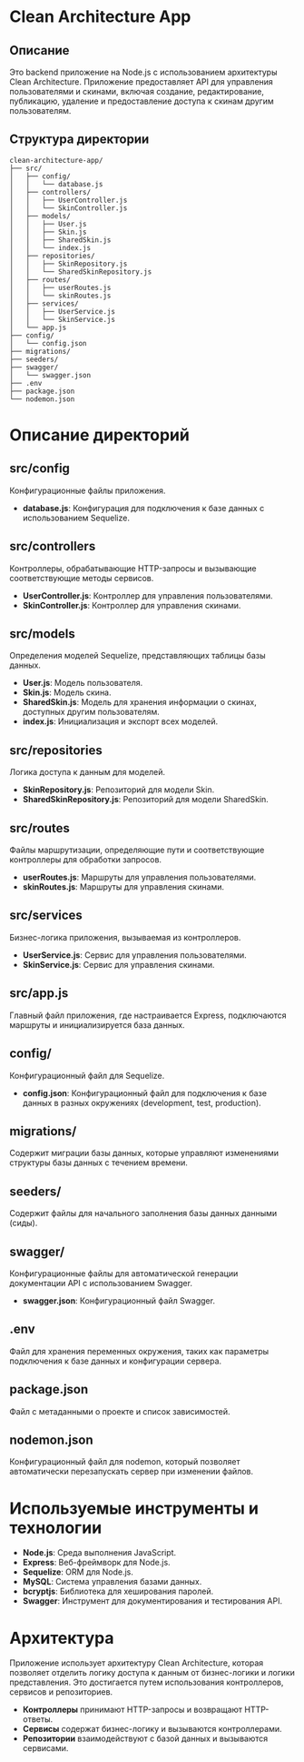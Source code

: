 # Clean Architecture App

## Описание
Это backend приложение на Node.js с использованием архитектуры Clean Architecture. Приложение предоставляет API для управления пользователями и скинами, включая создание, редактирование, публикацию, удаление и предоставление доступа к скинам другим пользователям.

## Структура директории
```plaintext
clean-architecture-app/
├── src/
│   ├── config/
│   │   └── database.js
│   ├── controllers/
│   │   ├── UserController.js
│   │   └── SkinController.js
│   ├── models/
│   │   ├── User.js
│   │   ├── Skin.js
│   │   ├── SharedSkin.js
│   │   └── index.js
│   ├── repositories/
│   │   ├── SkinRepository.js
│   │   └── SharedSkinRepository.js
│   ├── routes/
│   │   ├── userRoutes.js
│   │   └── skinRoutes.js
│   ├── services/
│   │   ├── UserService.js
│   │   └── SkinService.js
│   └── app.js
├── config/
│   └── config.json
├── migrations/
├── seeders/
├── swagger/
│   └── swagger.json
├── .env
├── package.json
└── nodemon.json
```

# Описание директорий

## src/config
Конфигурационные файлы приложения.

- **database.js**: Конфигурация для подключения к базе данных с использованием Sequelize.

## src/controllers
Контроллеры, обрабатывающие HTTP-запросы и вызывающие соответствующие методы сервисов.

- **UserController.js**: Контроллер для управления пользователями.
- **SkinController.js**: Контроллер для управления скинами.

## src/models
Определения моделей Sequelize, представляющих таблицы базы данных.

- **User.js**: Модель пользователя.
- **Skin.js**: Модель скина.
- **SharedSkin.js**: Модель для хранения информации о скинах, доступных другим пользователям.
- **index.js**: Инициализация и экспорт всех моделей.

## src/repositories
Логика доступа к данным для моделей.

- **SkinRepository.js**: Репозиторий для модели Skin.
- **SharedSkinRepository.js**: Репозиторий для модели SharedSkin.

## src/routes
Файлы маршрутизации, определяющие пути и соответствующие контроллеры для обработки запросов.

- **userRoutes.js**: Маршруты для управления пользователями.
- **skinRoutes.js**: Маршруты для управления скинами.

## src/services
Бизнес-логика приложения, вызываемая из контроллеров.

- **UserService.js**: Сервис для управления пользователями.
- **SkinService.js**: Сервис для управления скинами.

## src/app.js
Главный файл приложения, где настраивается Express, подключаются маршруты и инициализируется база данных.

## config/
Конфигурационный файл для Sequelize.

- **config.json**: Конфигурационный файл для подключения к базе данных в разных окружениях (development, test, production).

## migrations/
Содержит миграции базы данных, которые управляют изменениями структуры базы данных с течением времени.

## seeders/
Содержит файлы для начального заполнения базы данных данными (сиды).

## swagger/
Конфигурационные файлы для автоматической генерации документации API с использованием Swagger.

- **swagger.json**: Конфигурационный файл Swagger.

## .env
Файл для хранения переменных окружения, таких как параметры подключения к базе данных и конфигурации сервера.

## package.json
Файл с метаданными о проекте и список зависимостей.

## nodemon.json
Конфигурационный файл для nodemon, который позволяет автоматически перезапускать сервер при изменении файлов.

# Используемые инструменты и технологии

- **Node.js**: Среда выполнения JavaScript.
- **Express**: Веб-фреймворк для Node.js.
- **Sequelize**: ORM для Node.js.
- **MySQL**: Система управления базами данных.
- **bcryptjs**: Библиотека для хеширования паролей.
- **Swagger**: Инструмент для документирования и тестирования API.

# Архитектура

Приложение использует архитектуру Clean Architecture, которая позволяет отделить логику доступа к данным от бизнес-логики и логики представления. Это достигается путем использования контроллеров, сервисов и репозиториев.

- **Контроллеры** принимают HTTP-запросы и возвращают HTTP-ответы.
- **Сервисы** содержат бизнес-логику и вызываются контроллерами.
- **Репозитории** взаимодействуют с базой данных и вызываются сервисами.
